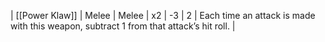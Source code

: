 | [[Power Klaw]] | Melee | Melee | x2  | -3  | 2   | Each time an attack is made with this weapon, subtract 1 from that attack’s hit roll. | 